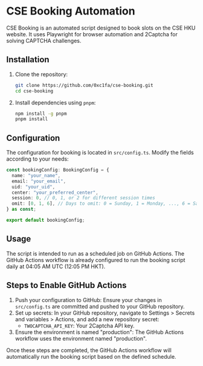 # CSE Booking Automation

CSE Booking is an automated script designed to book slots on the CSE HKU website. It uses Playwright for browser automation and 2Captcha for solving CAPTCHA challenges.
## Installation

1. Clone the repository:

   ```sh
   git clone https://github.com/0xc1fa/cse-booking.git
   cd cse-booking
   ```

2. Install dependencies using `pnpm`:

   ```sh
   npm install -g pnpm
   pnpm install
   ```

## Configuration

The configuration for booking is located in `src/config.ts`. Modify the fields according to your needs:
```ts
const bookingConfig: BookingConfig = {
  name: "your_name",
  email: "your_email",
  uid: "your_uid",
  center: "your_preferred_center",
  session: 0, // 0, 1, or 2 for different session times
  omit: [0, 1, 6], // Days to omit: 0 = Sunday, 1 = Monday, ..., 6 = Saturday
} as const;

export default bookingConfig;
```

## Usage

The script is intended to run as a scheduled job on GitHub Actions. The GitHub Actions workflow is already configured to run the booking script daily at 04:05 AM UTC (12:05 PM HKT).

## Steps to Enable GitHub Actions

1. Push your configuration to GitHub:
   Ensure your changes in `src/config.ts` are committed and pushed to your GitHub repository.
2. Set up secrets:
   In your GitHub repository, navigate to Settings > Secrets and variables > Actions, and add a new repository secret:
   - `TWOCAPTCHA_API_KEY`: Your 2Captcha API key.
3. Ensure the environment is named "production":
   The GitHub Actions workflow uses the environment named "production".

Once these steps are completed, the GitHub Actions workflow will automatically run the booking script based on the defined schedule.
